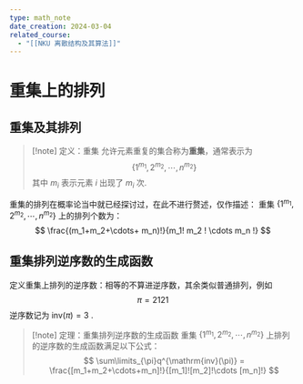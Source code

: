 ```yaml
---
type: math_note
date_creation: 2024-03-04
related_course:
  - "[[NKU 离散结构及其算法]]"
---
```

# 重集上的排列
## 重集及其排列
>[!note] 定义：重集
>允许元素重复的集合称为**重集**，通常表示为
>$$ \left\lbrace 1^{m_1}, 2^{m_2},\cdots,n^{m_2} \right\rbrace $$
>其中 $m_i$ 表示元素 $i$ 出现了 $m_i$ 次.

重集的排列在概率论当中就已经探讨过，在此不进行赘述，仅作描述：
重集 $\left\lbrace 1^{m_1}, 2^{m_2},\cdots,n^{m_2} \right\rbrace$ 上的排列个数为：
$$
\frac{(m_1+m_2+\cdots+ m_n)!}{m_1! m_2 ! \cdots m_n !}
$$
## 重集排列逆序数的生成函数
定义重集上排列的逆序数：相等的不算进逆序数，其余类似普通排列，例如
$$
\pi = 2121
$$
逆序数记为 $\mathrm{inv}(\pi) = 3$ .

>[!note] 定理：重集排列逆序数的生成函数
>重集 $\left\lbrace 1^{m_1}, 2^{m_2},\cdots,n^{m_2} \right\rbrace$ 上排列的逆序数的生成函数满足以下公式：
>$$ \sum\limits_{\pi}q^{\mathrm{inv}(\pi)} = \frac{[m_1+m_2+\cdots+m_n]!}{[m_1]![m_2]!\cdots [m_n]!} $$

